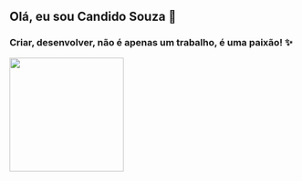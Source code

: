## Olá, eu sou Candido Souza :rocket:
### Criar, desenvolver, não é apenas um trabalho, é uma paixão! :sparkles:

 <div>
  <a href="https://github.com/candidosouza">
   <img height="200px" src="https://github-readme-stats.vercel.app/api/top-langs/?username=candidosouza&layout=compact&langs_count=20&theme=highcontrast"/>
  </a>
</div>
